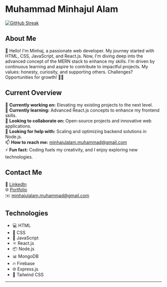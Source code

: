 # Muhammad Minhajul Alam

<!-- ![Muhammad Minhajul Alam github banner](https://github.com/m-minhajul-alam/m-minhajul-alam/blob/main/assets/banner/muhammad-minhajul-alam-github-banner.png) -->

<!-- ## GitHub Streak -->

[![GitHub Streak](https://github-readme-streak-stats.herokuapp.com?user=m-minhajul-alam&theme=travelers-theme&hide_border=true)](https://git.io/streak-stats)

## About Me

👋 Hello! I'm Minhaj, a passionate web developer. My journey started with HTML, CSS, JavaScript, and React.js. Now, I'm diving deep into the advanced concept of the MERN stack to enhance my skills. I'm driven by continuous learning and aspire to contribute to impactful projects. My values: honesty, curiosity, and supporting others. Challenges? Opportunities for growth! 🌱✨

## Current Overview

🔭 **Currently working on:** Elevating my existing projects to the next level.  
🌱 **Currently learning:** Advanced React.js concepts to enhance my frontend skills.  
👯 **Looking to collaborate on:** Open-source projects and innovative web applications.  
🤔 **Looking for help with:** Scaling and optimizing backend solutions in Node.js.  
📫 **How to reach me:** minhajulalam.muhammad@gmail.com  
⚡ **Fun fact:** Coding fuels my creativity, and I enjoy exploring new technologies.

## Contact Me

🔗 [LinkedIn](https://www.linkedin.com/in/muhammad-minhajul-alam78)  
🌐 [Portfolio](https://m-minhajul-alam.surge.sh)  
✉️ minhajulalam.muhammad@gmail.com

## Technologies

- 💻 HTML
- 🎨 CSS
- 🚀 JavaScript
- ⚛️ React.js
- 📦 Node.js
- 📊 MongoDB
- 🔥 Firebase
- 🌐 Express.js
- 🌈 Tailwind CSS

---
